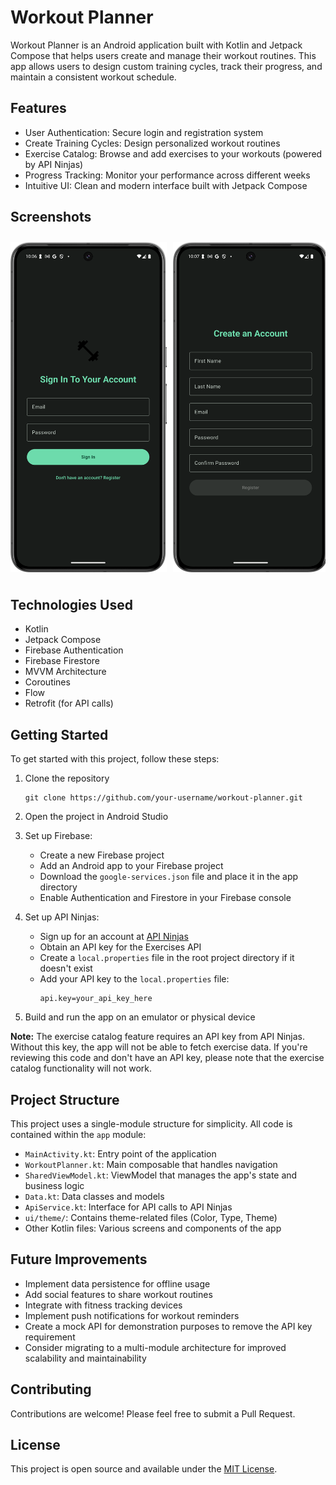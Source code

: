 # Workout Planner

Workout Planner is an Android application built with Kotlin and Jetpack Compose that helps users
create and manage their workout routines. This app allows users to design custom training cycles,
track their progress, and maintain a consistent workout schedule.

## Features

- User Authentication: Secure login and registration system
- Create Training Cycles: Design personalized workout routines
- Exercise Catalog: Browse and add exercises to your workouts (powered by API Ninjas)
- Progress Tracking: Monitor your performance across different weeks
- Intuitive UI: Clean and modern interface built with Jetpack Compose

## Screenshots

<div style="display: flex; overflow-x: auto; padding: 10px 0;">
  <img src="screenshots/Login%20Screen.png" alt="Login Screen" style="width: 250px; margin-right: 10px;">
  <img src="screenshots/Registration%20Screen.png" alt="Registration Screen" style="width: 250px; margin-right: 10px;">
  <img src="screenshots/Home%20Screen.png" alt="Home Screen" style="width: 250px; margin-right: 10px;">
  <img src="screenshots/Create%20Cycle%20Dialog.png" alt="Create Cycle Dialog" style="width: 250px; margin-right: 10px;">
  <img src="screenshots/Create%20Cycle%20Screen.png" alt="Create Cycle Screen" style="width: 250px; margin-right: 10px;">
  <img src="screenshots/Exercise%20Catalog.png" alt="Exercise Catalog" style="width: 250px; margin-right: 10px;">
  <img src="screenshots/Cycle%20Detail%20Screen.png" alt="Cycle Detail Screen" style="width: 250px; margin-right: 10px;">
  <img src="screenshots/Exercise%20editing.png" alt="Exercise editing" style="width: 250px; margin-right: 10px;">
  <img src="screenshots/Training%20Cycle%20Detail-%20Further%20Weeks.png" alt="Training Cycle Detail- Further Weeks" style="width: 250px; margin-right: 10px;">
</div>


## Technologies Used
- Kotlin
- Jetpack Compose
- Firebase Authentication
- Firebase Firestore
- MVVM Architecture
- Coroutines
- Flow
- Retrofit (for API calls)

## Getting Started

To get started with this project, follow these steps:

1. Clone the repository
   ```
   git clone https://github.com/your-username/workout-planner.git
   ```

2. Open the project in Android Studio

3. Set up Firebase:
    - Create a new Firebase project
    - Add an Android app to your Firebase project
    - Download the `google-services.json` file and place it in the app directory
    - Enable Authentication and Firestore in your Firebase console

4. Set up API Ninjas:
    - Sign up for an account at [API Ninjas](https://api-ninjas.com/)
    - Obtain an API key for the Exercises API
    - Create a `local.properties` file in the root project directory if it doesn't exist
    - Add your API key to the `local.properties` file:
      ```
      api.key=your_api_key_here
      ```

5. Build and run the app on an emulator or physical device

**Note:** The exercise catalog feature requires an API key from API Ninjas. Without this key, the
app will not be able to fetch exercise data. If you're reviewing this code and don't have an API
key, please note that the exercise catalog functionality will not work.

## Project Structure

This project uses a single-module structure for simplicity. All code is contained within the `app`
module:

- `MainActivity.kt`: Entry point of the application
- `WorkoutPlanner.kt`: Main composable that handles navigation
- `SharedViewModel.kt`: ViewModel that manages the app's state and business logic
- `Data.kt`: Data classes and models
- `ApiService.kt`: Interface for API calls to API Ninjas
- `ui/theme/`: Contains theme-related files (Color, Type, Theme)
- Other Kotlin files: Various screens and components of the app

## Future Improvements

- Implement data persistence for offline usage
- Add social features to share workout routines
- Integrate with fitness tracking devices
- Implement push notifications for workout reminders
- Create a mock API for demonstration purposes to remove the API key requirement
- Consider migrating to a multi-module architecture for improved scalability and maintainability

## Contributing

Contributions are welcome! Please feel free to submit a Pull Request.

## License

This project is open source and available under the [MIT License](LICENSE).
